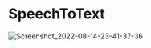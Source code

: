 # SpeechToText
![Screenshot_2022-08-14-23-41-37-36](https://user-images.githubusercontent.com/105092518/184549947-f2bd4e01-f5aa-4456-a79f-88bf0913a8c0.png)
